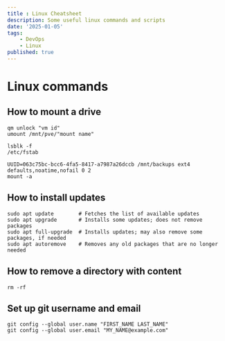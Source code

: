 ```yaml
---
title : Linux Cheatsheet
description: Some useful linux commands and scripts
date: '2025-01-05'
tags: 
    - DevOps
    - Linux
published: true
---
```


# Linux commands

## How to mount a drive
``` shellscript
qm unlock "vm id"
umount /mnt/pve/"mount name"

lsblk -f
/etc/fstab

UUID=063c75bc-bcc6-4fa5-8417-a7987a26dccb /mnt/backups ext4 defaults,noatime,nofail 0 2
mount -a
```

## How to install updates
``` shellscript
sudo apt update        # Fetches the list of available updates
sudo apt upgrade       # Installs some updates; does not remove packages
sudo apt full-upgrade  # Installs updates; may also remove some packages, if needed
sudo apt autoremove    # Removes any old packages that are no longer needed
```
## How to remove a directory with content
``` shellscript
rm -rf
```
## Set up git username and email
``` shellscript
git config --global user.name "FIRST_NAME LAST_NAME"
git config --global user.email "MY_NAME@example.com"
```